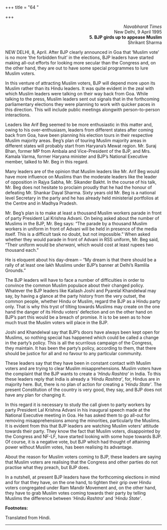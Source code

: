+++
title = "64 "

+++
<div align="right">

*Navabharat Times*  
New Delhi, 9 April 1995  
**5. BJP girds up to appease Muslim**  
Shrikant Sharma

</div>

NEW DELHI, 8, April.  After BJP clearly announced in Goa that ‘Muslim
vote’ is no more ‘the forbidden fruit’ in the elections, BJP leaders
have started making all-out efforts for looking more secular than the
Congress and, on the other hand, they are out to have some special
programmes to lure Muslim voters.

In this venture of attracting Muslim voters, BJP will depend more upon
its Muslim rather than its Hindu leaders. It was quite evident in the
zeal with which Muslim leaders were talking on their way back from Goa.
While talking to the press, Muslim leaders sent out signals that in the
forthcoming parliamentary elections they were planning to work with
quicker paces in this direction. This will include public meetings
alongwith person-to-person interactions.

Leaders like Arif Beg seemed to be more enthusiastic in this matter and,
owing to his over-enthusiasm, leaders from different states after coming
back from Goa, have been planning his election tours in their respective
Muslim majority areas. Beg’s plan of touring Muslim majority areas in
different states will probably start from Haryana’s Mewat region. Mr.
Suraj Bhan, former MP from Ambala and Vice-President of the BJP, and
Mrs. Kamala Varma, former Haryana minister and BJP’s National Executive
member, talked to Mr. Beg in this regard.

Many leaders are of the opinion that Muslim leaders like Mr. Arif Beg
would have more influence on Muslims than the moderate leaders like the
leader of opposition in Rajya Sabha, Mr. Sikander Bakht. In the course
of his talk, Mr. Beg does not hesitate to proclaim proudly that he had
the honour of defeating Mr. Shankar Dayal Sharma. Sixty years old Mr.
Beg is a national level Secretary in the party and he has already held
ministerial portfolios at the Centre and in Madhya Pradesh.

Mr. Beg’s plan is to make at least a thousand Muslim workers parade in
front of party President Lal Krishna Advani. On being asked about the
number of Muslims in the BJP, Mr. Beg says: “The parade by a thousand
Muslim workers in uniform in front of Advani will be held in presence of
the media itself. This is a difficult task no doubt, but not
impossible.” When asked whether they would parade in front of Advani in
RSS uniform, Mr. Beg said, “Their uniform would be *sherwani*, which
would cost at least rupees two thousand each.”

He is eloquent about his day-dream – “My dream is that there should be a
rally of at least one lakh Muslims under BJP’s banner at Delhi’s Ramlila
Grounds.”

The BJP leaders will have to face a number of difficulties in order to
convince the common Muslim populace about their changed policy. Whatever
the BJP leaders like Kailash Joshi and Pyarelal Khandelwal may say, by
having a glance at the party history from the very outset, the common
people, whether Hindu or Muslim, regard the BJP as a Hindu party only.
That is why this tryst of tilting towards Muslims may create on the one
hand the danger of its Hindu voters’ defection and on the other hand on
BJP’s part this would be a breach of promise. It is to be seen as to how
much trust the Muslim voters will place in the BJP.

Joshi and Khandelwal say that BJP’s doors have always been kept open for
Muslims, so nothing special has happened which could be called a change
in the party’s policy. This is all the scurrilous campaign of the
Congress, they maintain. It has been the party’s policy, according to
them, that there should be justice for all and no favour to any
particular community.

These leaders say that they have been in constant contact with Muslim
voters and are trying to clear Muslim misapprehensions. Muslim voters
have the complaint that the BJP wants to create a *‘Hindu Rashtra’* in
India. To this these leaders reply that India is already a *‘Hindu
Rashtra’*, for, Hindus are in majority here. But, there is no plan of
action for creating a *‘Hindu State’*. The present Constitution of the
country is very good, they say, and BJP does not have any plan for
changing it.

In this regard it is necessary to study the call given to party workers
by party President Lal Krishna Advani in his inaugural speech made at
the National Executive meeting in Goa. He has asked them to go all-out
for removing misapprehensions among the minorities, particularly the
Muslims. It is evident from this that BJP leaders are watching Muslim
voters’ attitude towards their party. They know the fact that Muslim
voters, disappointed by the Congress and NF-LF, have started looking
with some hope towards BJP. Of course, it is a negative vote, but BJP
which had thought of attaining power without Muslim votes, has been
realising its advantage.

About the reason for Muslim voters coming to BJP, these leaders are
saying that Muslim voters are realising that the Congress and other
parties do not practise what they preach, but BJP does.

In a nutshell, at present BJP leaders have the forthcoming elections in
mind and for that they have, on the one hand, to tighten their grip over
Hindu voters congregated under Ram Mandir Movement and, on the other
hand, they have to grab Muslim votes coming towards their party by
telling Muslims the difference between *‘Hindu Rashtra’* and *‘Hindu
State’*.  
 

**Footnotes:**

Translated from Hindi.  
 

------------------------------------------------------------------------



